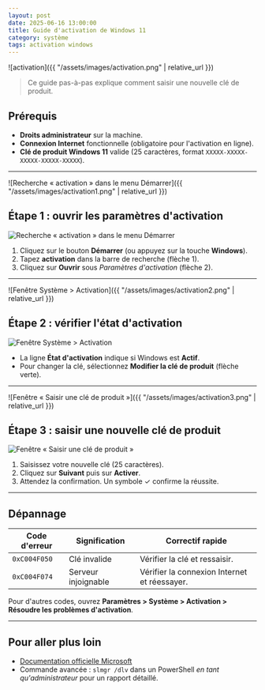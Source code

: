```yaml
---
layout: post
date: 2025-06-16 13:00:00
title: Guide d'activation de Windows 11
category: système
tags: activation windows
---
```


![activation]({{ "/assets/images/activation.png" | relative_url }})

> Ce guide pas-à-pas explique comment saisir une nouvelle clé de produit.

## Prérequis

- **Droits administrateur** sur la machine.
- **Connexion Internet** fonctionnelle (obligatoire pour l'activation en ligne).
- **Clé de produit Windows 11** valide (25 caractères, format `XXXXX-XXXXX-XXXXX-XXXXX-XXXXX`).

---

![Recherche « activation » dans le menu Démarrer]({{ "/assets/images/activation1.png" | relative_url }})

## Étape 1 : ouvrir les paramètres d'activation

![Recherche « activation » dans le menu Démarrer](activation1.png)

1. Cliquez sur le bouton **Démarrer** (ou appuyez sur la touche **Windows**).
2. Tapez **activation** dans la barre de recherche (flèche 1).
3. Cliquez sur **Ouvrir** sous *Paramètres d'activation* (flèche 2).

---

![Fenêtre Système > Activation]({{ "/assets/images/activation2.png" | relative_url }})

## Étape 2 : vérifier l'état d'activation

![Fenêtre Système > Activation](activation2.png)

- La ligne **État d'activation** indique si Windows est **Actif**.
- Pour changer la clé, sélectionnez **Modifier la clé de produit** (flèche verte).

---

![Fenêtre « Saisir une clé de produit »]({{ "/assets/images/activation3.png" | relative_url }})

## Étape 3 : saisir une nouvelle clé de produit

![Fenêtre « Saisir une clé de produit »](activation3.png)

1. Saisissez votre nouvelle clé (25 caractères).
2. Cliquez sur **Suivant** puis sur **Activer**.
3. Attendez la confirmation. Un symbole ✓ confirme la réussite.

---

## Dépannage

| Code d'erreur | Signification | Correctif rapide |
|---------------|--------------|------------------|
| `0xC004F050` | Clé invalide | Vérifier la clé et ressaisir. |
| `0xC004F074` | Serveur injoignable | Vérifier la connexion Internet et réessayer. |

Pour d'autres codes, ouvrez **Paramètres > Système > Activation > Résoudre les problèmes d'activation**.

---

## Pour aller plus loin

- [Documentation officielle Microsoft](https://support.microsoft.com/windows/activation)
- Commande avancée : `slmgr /dlv` dans un PowerShell *en tant qu'administrateur* pour un rapport détaillé.